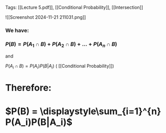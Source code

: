 Tags: [[Lecture 5.pdf]], [[Conditional Probability]], [[Intersection]]

![[Screenshot 2024-11-21 211031.png]]

### We have: 

 ### $P(B) = P(A_1 \cap B) + P(A_2 \cap B) + \ldots + P(A_n \cap B)$ 

and

$P(A_i \cap B) = P(A_i)P(B|A_i)$ ( [[Conditional Probability]])

# Therefore: 
# $P(B) = \displaystyle\sum_{i=1}^{n} P(A_i)P(B|A_i)$




